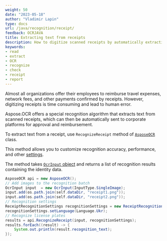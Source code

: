 ```yaml
---
weight: 50
date: "2023-05-18"
author: "Vladimir Lapin"
type: docs
url: /java/recognition/receipt/
feedback: OCRJAVA
title: Extracting text from receipts
description: How to digitize scanned receipts by automatically extracting text from them.
keywords:
- read
- extract
- OCR
- recognize
- check
- receipt
- report
---
```


Almost all organizations offer their employees to reimburse travel expenses, network fees, and other payments confirmed by receipts. However, digitizing receipts is time consuming and lead to human error.

Aspose.OCR offers a special recognition algorithm that extracts text from scanned receipts, which can then be automatically sent to corporate platforms for approval and reimbursement.

To extract text from a receipt, use `RecognizeReceipt` method of [`AsposeOCR`](https://reference.aspose.com/ocr/java/com.aspose.ocr/AsposeOCR) class.

This method allows you to customize recognition accuracy, performance, and other [settings](/ocr/java/recognition-settings-receipt/).

The method takes [`OcrInput` object](/ocr/java/ocrinput/) and returns a list of recognition results containing the identity data.

```java
AsposeOCR api = new AsposeOCR();
// Add images to the recognition batch
OcrInput input  = new OcrInput(InputType.SingleImage);
input.add(os.path.join(self.dataDir, "receipt1.png"));
input.add(os.path.join(self.dataDir, "receipt2.png"));
// Recognition settings
ReceiptRecognitionSettings recognitionSettings = new ReceiptRecognitionSettings();
recognitionSettings.setLanguage(Language.Ukr);
// Recognize license plates
results = api.RecognizeReceipt(input, recognitionSettings);
results.forEach((result) -> {
	System.out.println(result.recognition_text);
});
```
